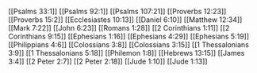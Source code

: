 [[Psalms 33:1]]
[[Psalms 92:1]]
[[Psalms 107:21]]
[[Proverbs 12:23]]
[[Proverbs 15:2]]
[[Ecclesiastes 10:13]]
[[Daniel 6:10]]
[[Matthew 12:34]]
[[Mark 7:22]]
[[John 6:23]]
[[Romans 1:28]]
[[2 Corinthians 1:11]]
[[2 Corinthians 9:15]]
[[Ephesians 1:16]]
[[Ephesians 4:29]]
[[Ephesians 5:19]]
[[Philippians 4:6]]
[[Colossians 3:8]]
[[Colossians 3:15]]
[[1 Thessalonians 3:9]]
[[1 Thessalonians 5:18]]
[[Philemon 1:8]]
[[Hebrews 13:15]]
[[James 3:4]]
[[2 Peter 2:7]]
[[2 Peter 2:18]]
[[Jude 1:10]]
[[Jude 1:13]]
